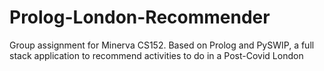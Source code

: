 # Prolog-London-Recommender
Group assignment for Minerva CS152. Based on Prolog and PySWIP, a full stack application to recommend activities to do in a Post-Covid London
